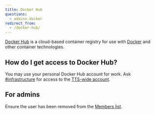 ```yaml
---
title: Docker Hub
questions:
  - admins-docker
redirect_from:
  - /docker-hub/
---
```

[Docker Hub](https://hub.docker.com/) is a cloud-based container registry for
use with [Docker](https://www.docker.com/) and other container technologies.

## How do I get access to Docker Hub?

You may use your personal Docker Hub account for work. Ask
[\#infrastructure](https://gsa-tts.slack.com/archives/C039MHHF8) for access to
the [TTS-wide account](https://hub.docker.com/orgs/gsatts).

## For admins

Ensure the user has been removed from the [Members
list](https://hub.docker.com/orgs/gsatts).